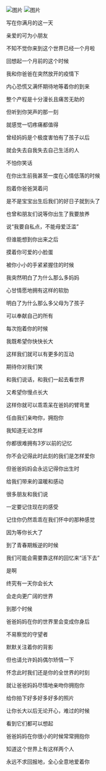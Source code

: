 ![图片](https://user-images.githubusercontent.com/19650297/219271137-8cff900a-a6cf-435e-b076-66c755aaee99.png)
![图片](https://user-images.githubusercontent.com/19650297/219271153-4ef8459a-0948-43e3-8953-9c34107bd0a9.png)


写在你满月的这一天


亲爱的可为小朋友

不知不觉你来到这个世界已经一个月啦

回想起一个月前的这个时候

我和你爸爸在突然放开的疫情下

内心恐慌又满怀期待地等着你的到来

整个产程是十分漫长且痛苦无助的

但听到你哭声的那一刻

就感觉一切疼痛都值得

曾经妈妈是个极度害怕有了孩子以后

就会失去自我失去自己生活的人

不怕你笑话

在你出生前我甚至一度在心情低落的时候

抱着你爸爸哭着问

是不是宝宝出生后我们的好日子就到头了

也曾和朋友们说等你出生了我要放养

说“我要自私点，不能母爱泛滥”

但谁能想到你出来之后

摸着你可爱的小脸蛋

被你小小的手紧紧握住的时候

我突然明白了为什么那么多妈妈

心甘情愿地拥有这样的软肋

明白了为什么那么多父母为了孩子

可以奉献自己的所有


每次抱着你的时候

我既希望你快快长大

这样我们就可以有更多的互动

期待你对我们笑

和我们说话，和我们一起去看世界

又希望你慢点长大

这样你就可以乖乖呆在爸妈的臂弯里

任由我们亲吻你，拥抱你

我知道无论怎样

你都很难拥有3岁以前的记忆

你不会记得此时此刻的我们是怎样爱你

但爸爸妈妈会永远记得你出生时

给我们带来的温暖和感动


很多朋友和我们说

一定要记住现在的感受

记住你仍然乖乖在我们怀中的那种感觉

因为等你长大了

到了青春期叛逆的时候

我们可能会需要靠这样的回忆来“活下去”

是啊

终究有一天你会长大

会走向更广阔的世界

到那个时候

爸爸妈妈在你的世界里会变成你身后

不易察觉的守望者

默默关注着你的背影

但也请允许妈妈偶尔矫情一下

怀念此时我们还是你的全世界的时刻


就让爸爸妈妈尽情地亲吻你拥抱你

给你拍下好多好多好多的照片

让你长大以后无论开心，难过的时候

看到它们都可以想起

爸爸妈妈在你很小的时候常常拥抱你

知道这个世界上有这样两个人

永远不求回报地，全心全意地爱着你
